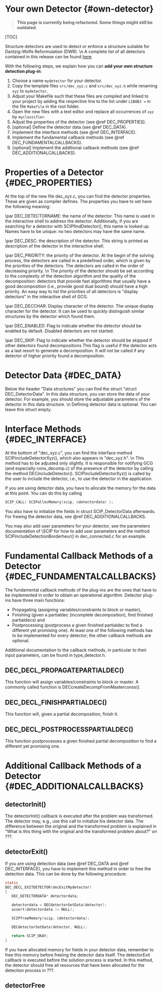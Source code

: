 # Your own Detector {#own-detector}
> **This page is currently being refactored. Some things might still be outdated.**

[TOC]

Structure detectors are used to detect or enforce a structure suitable for Dantzig-Wolfe Reformulation (DWR).
\n
A complete list of all detectors contained in this release can be found [here](#detectors).


With the following steps, we explain how you can **add your own structure detection plug-in**:
1. Choose a name `mydetector` for your detector.
2. Copy the template files `src/dec_xyz.c` and `src/dec_xyz.h`
   while renaming `xyz` to `mydetector`.
3. Adjust your Makefile such that these files are compiled and linked to your project by adding the respective line
   to the list under `LIBOBJ =` in the file `Makefile` in the root folder.
4. Open the new files with a text editor and replace all occurrences of `xyz` by `myclassifier`.
5. Adjust the properties of the detector (see @ref DEC_PROPERTIES).
6. [optional] Define the detector data (see @ref DEC_DATA).
7. Implement the interface methods (see @ref DEC_INTERFACE).
8. Implement the fundamental callback methods (see @ref DEC_FUNDAMENTALCALLBACKS).
9. [optional] Implement the additional callback methods (see @ref DEC_ADDITIONALCALLBACKS).


# Properties of a Detector {#DEC_PROPERTIES}

At the top of the new file dec_xyz.c, you can find the detector properties.
These are given as compiler defines.
The properties you have to set have the following meaning:

\par DEC_DETECTORNAME: the name of the detector.
This name is used in the interactive shell to address the detector.
Additionally, if you are searching for a detector with SCIPfindDetector(), this name is looked up.
Names have to be unique: no two detectors may have the same name.

\par DEC_DESC: the description of the detector.
This string is printed as description of the detector in the interactive shell.

\par DEC_PRIORITY: the priority of the detector.
At the begin of the solving process, the detectors are called in a predefined order, which is given by the priorities
of the detectors.
The detectors are called in the order of decreasing priority.
\n
The priority of the detector should be set according to the complexity of the detection algorithm and the quality of the decomposition:
detectors that provide fast algorithms that usually have a good decomposition (i.e., provide good dual bound) should have a high
priority. An easy way to list the priorities of all detectors is "display detectors" in the interactive shell of GCG.

\par DEC_DECCHAR: Display character of the detector.
The unique display character for the detector. It can be used to quickly distinguish similar structures by the detector which found them.

\par DEC_ENABLED: Flag to indicate whether the detector should be enabled by default.
Disabled detectors are not started.

\par DEC_SKIP: Flag to indicate whether the detector should be skipped if other detectors found decompositions
This flag is useful if the detector acts as a last resort to generate a decomposition. It will not be called if any detector of higher
priority found a decomposition.

# Detector Data {#DEC_DATA}

Below the header "Data structures" you can find the struct "struct DEC_DetectorData".
In this data structure, you can store the data of your detector. For example, you should store the adjustable parameters
of the detector in this data structure.
\n
Defining detector data is optional. You can leave this struct empty.


# Interface Methods {#DEC_INTERFACE}

At the bottom of "dec_xyz.c", you can find the interface method SCIPincludeDetectorXyz(),
which also appears in "dec_xyz.h".
\n
This method has to be adjusted only slightly.
It is responsible for notifying GCG (and especially cons_decomp.c) of the presence of the detector by calling the method
DECincludeDetector().
SCIPincludeDetectorXyz() is called by the user to include the detector,
i.e., to use the detector in the application.

If you are using detector data, you have to allocate the memory for the data at this point.
You can do this by calling
```C
SCIP_CALL( SCIPallocMemory(scip, &detectordata) );
```
You also have to initialize the fields in struct SCIP_DetectorData afterwards. For freeing the
detector data, see @ref DEC_ADDITIONALCALLBACKS.

You may also add user parameters for your detector, see the parameters documentation of \SCIP for how to add user parameters and
the method SCIPincludeDetectionBorderheur() in dec_connected.c for an example.


# Fundamental Callback Methods of a Detector {#DEC_FUNDAMENTALCALLBACKS}

The fundamental callback methods of the plug-ins are the ones that have to be implemented in order to obtain
an operational algorithm. Detector plug-ins have three main functions:
 * Propagating (assigning variables/constraints to block or master),
 * Finishing (given a partialdec (incomplete decomposition), find finished partialdecs) and
 * Postprocessing (postprocess a given finished partialdec to find a different yet promising one).
At least one of the following methods has to be implemented for every detector; the other callback methods are optional.

Additional documentation to the callback methods, in particular to their input parameters,
can be found in type_detector.h.

## DEC_DECL_PROPAGATEPARTIALDEC()
This function will assign variables/constraints to block or master. A commonly called function is
DECcreateDecompFromMasterconss().

## DEC_DECL_FINISHPARTIALDEC()
This function will, given a partial decomposition, finish it.

## DEC_DECL_POSTPROCESSPARTIALDEC()
This function postprocesses a given finished partial decomposition to find a different yet promising one.

# Additional Callback Methods of a Detector {#DEC_ADDITIONALCALLBACKS}

## detectorInit()

The detectorInit() callback is executed after the problem was transformed.
The detector may, e.g., use this call to initialize his detector data.
The difference between the original and the transformed problem is explained in
"What is this thing with the original and the transformed problem about?" on ???.

## detectorExit()

If you are using detection data (see @ref DEC_DATA and @ref DEC_INTERFACE), you have to implement this method in order to free the detection data.
This can be done by the following procedure:
```C
static
DEC_DECL_EXITDETECTOR(decExitMydetector)
{
   DEC_DETECTORDATA* detectordata;

   detectordata = DECdetectorGetData(detector);
   assert(detectordata != NULL);

   SCIPfreeMemory(scip, &detectordata);

   DECdetectorSetData(detector, NULL);

   return SCIP_OKAY;
}
```
If you have allocated memory for fields in your detector data, remember to free this memory
before freeing the detector data itself.
The detectorExit callback is executed before the solution process is started.
In this method, the detector should free all resources that have been allocated for the detection process in ???.

## detectorFree

